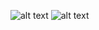 
![alt text](https://media.tenor.com/lpJXvcDAgFIAAAAC/throw-rock-rocks.gif)
![alt text](https://github.com/castillc/graphical-form)
